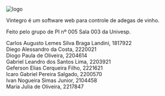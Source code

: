 ![logo](https://github.com/user-attachments/assets/69a9a416-6f47-4bf9-8e26-b1ab6c36da54)

Vintegro é um software web para controle de adegas de vinho.

Feito pelo grupo de PI nº 005 Sala 003 da Univesp.

Carlos Augusto Lemes Silva Braga Landini, 1817922</br>
Diego Alessandro da Costa, 2220021</br>
Diogo Paula de Oliveira, 2204614</br>
Gabriel Leandro dos Santos Lima, 2203921</br>
Geferson Elias Cerqueira Filho, 2221621</br>
Icaro Gabriel Pereira Salgado, 2200570</br>
Ivan Nogueira Simas Junior, 2104458</br>
Maria Julia de Oliveira, 2217847</br>

